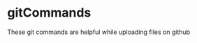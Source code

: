 # gitCommands                                
These git commands are helpful while uploading files on github
